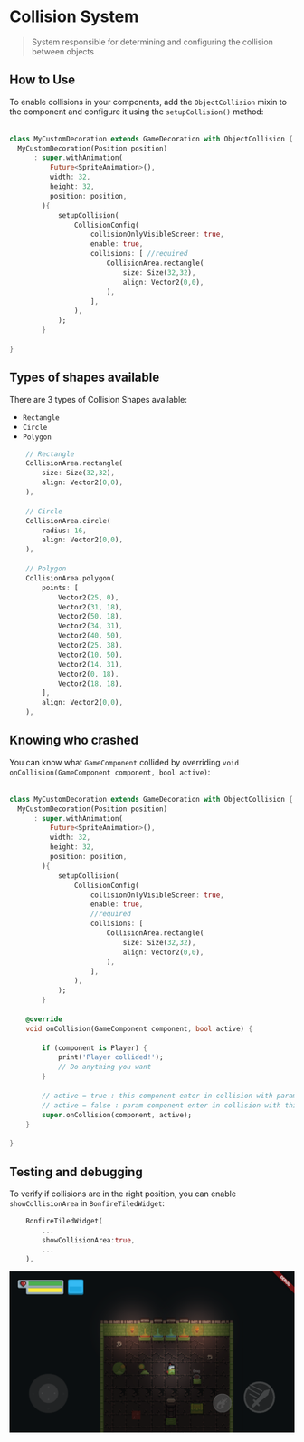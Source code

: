 # Collision System

> System responsible for determining and configuring the collision between objects


## How to Use

To enable collisions in your components, add the `ObjectCollision` mixin to the component and configure it using the `setupCollision()` method:

```dart

class MyCustomDecoration extends GameDecoration with ObjectCollision {
  MyCustomDecoration(Position position)
      : super.withAnimation(
          Future<SpriteAnimation>(),
          width: 32,
          height: 32,
          position: position,
        ){
            setupCollision(
                CollisionConfig(
                    collisionOnlyVisibleScreen: true,
                    enable: true,
                    collisions: [ //required
                        CollisionArea.rectangle(
                            size: Size(32,32),
                            align: Vector2(0,0),
                        ),
                    ],
                ),
            );
        }

}
```


## Types of shapes available

There are 3 types of Collision Shapes available: 

- `Rectangle`
- `Circle`
- `Polygon`

```dart
    // Rectangle
    CollisionArea.rectangle(
        size: Size(32,32),
        align: Vector2(0,0),
    ),  

    // Circle
    CollisionArea.circle(
        radius: 16,
        align: Vector2(0,0),
    ), 

    // Polygon
    CollisionArea.polygon(
        points: [
            Vector2(25, 0),
            Vector2(31, 18),
            Vector2(50, 18),
            Vector2(34, 31),
            Vector2(40, 50),
            Vector2(25, 38),
            Vector2(10, 50),
            Vector2(14, 31),
            Vector2(0, 18),
            Vector2(18, 18),
        ],
        align: Vector2(0,0),
    ), 
```

## Knowing who crashed

You can know what `GameComponent` collided by overriding `void onCollision(GameComponent component, bool active)`:


```dart

class MyCustomDecoration extends GameDecoration with ObjectCollision {
  MyCustomDecoration(Position position)
      : super.withAnimation(
          Future<SpriteAnimation>(),
          width: 32,
          height: 32,
          position: position,
        ){
            setupCollision(
                CollisionConfig(
                    collisionOnlyVisibleScreen: true,
                    enable: true,
                    //required
                    collisions: [ 
                        CollisionArea.rectangle(
                            size: Size(32,32),
                            align: Vector2(0,0),
                        ),
                    ],
                ),
            );
        }

    @override
    void onCollision(GameComponent component, bool active) {
       
        if (component is Player) {
            print('Player collided!');
            // Do anything you want
        }

        // active = true : this component enter in collision with param component 
        // active = false : param component enter in collision with this
        super.onCollision(component, active);
    }

}
```

## Testing and debugging

To verify if collisions are in the right position, you can enable `showCollisionArea` in `BonfireTiledWidget`:

```dart
    BonfireTiledWidget(
        ...
        showCollisionArea:true,
        ...
    ),
```

![](_media/show_collision.png)
